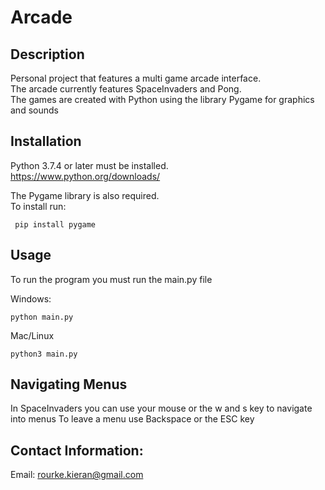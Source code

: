 # Arcade

## Description

Personal project that features a multi game arcade interface.  
The arcade currently features SpaceInvaders and Pong.  
The games are created with Python using the library Pygame for graphics and sounds

## Installation

Python 3.7.4 or later must be installed.  
https://www.python.org/downloads/

The Pygame library is also required.  
To install run:

<pre><code> pip install pygame </code></pre>

## Usage

To run the program you must run the main.py file

Windows:

<pre><code>python main.py</code></pre>

Mac/Linux

<pre><code>python3 main.py</code></pre>

## Navigating Menus

In SpaceInvaders you can use your mouse or the w and s key to navigate into menus
To leave a menu use Backspace or the ESC key

## Contact Information:

Email: rourke.kieran@gmail.com
